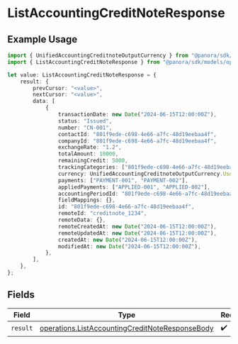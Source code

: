 # ListAccountingCreditNoteResponse

## Example Usage

```typescript
import { UnifiedAccountingCreditnoteOutputCurrency } from "@panora/sdk/models/components";
import { ListAccountingCreditNoteResponse } from "@panora/sdk/models/operations";

let value: ListAccountingCreditNoteResponse = {
    result: {
        prevCursor: "<value>",
        nextCursor: "<value>",
        data: [
            {
                transactionDate: new Date("2024-06-15T12:00:00Z"),
                status: "Issued",
                number: "CN-001",
                contactId: "801f9ede-c698-4e66-a7fc-48d19eebaa4f",
                companyId: "801f9ede-c698-4e66-a7fc-48d19eebaa4f",
                exchangeRate: "1.2",
                totalAmount: 10000,
                remainingCredit: 5000,
                trackingCategories: ["801f9ede-c698-4e66-a7fc-48d19eebaa4f"],
                currency: UnifiedAccountingCreditnoteOutputCurrency.Usd,
                payments: ["PAYMENT-001", "PAYMENT-002"],
                appliedPayments: ["APPLIED-001", "APPLIED-002"],
                accountingPeriodId: "801f9ede-c698-4e66-a7fc-48d19eebaa4f",
                fieldMappings: {},
                id: "801f9ede-c698-4e66-a7fc-48d19eebaa4f",
                remoteId: "creditnote_1234",
                remoteData: {},
                remoteCreatedAt: new Date("2024-06-15T12:00:00Z"),
                remoteUpdatedAt: new Date("2024-06-15T12:00:00Z"),
                createdAt: new Date("2024-06-15T12:00:00Z"),
                modifiedAt: new Date("2024-06-15T12:00:00Z"),
            },
        ],
    },
};
```

## Fields

| Field                                                                                                              | Type                                                                                                               | Required                                                                                                           | Description                                                                                                        |
| ------------------------------------------------------------------------------------------------------------------ | ------------------------------------------------------------------------------------------------------------------ | ------------------------------------------------------------------------------------------------------------------ | ------------------------------------------------------------------------------------------------------------------ |
| `result`                                                                                                           | [operations.ListAccountingCreditNoteResponseBody](../../models/operations/listaccountingcreditnoteresponsebody.md) | :heavy_check_mark:                                                                                                 | N/A                                                                                                                |